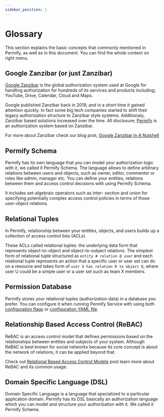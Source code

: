 ```yaml
---
sidebar_position: 1
---
```


# Glossary

This section explains the basic concepts that commonly mentioned in Permify, as well as in this document. You can find the whole context on right menu.

## Google Zanzibar (or just Zanzibar)

[Google Zanzibar] is the global authorization system used at Google for handling authorization for hundreds of its services and products including; YouTube, Drive, Calendar, Cloud and Maps.

Google published Zanzibar back in 2019, and in a short time it gained attention quickly. In fact some big tech companies started to shift their legacy authorization structure to Zanzibar style systems. Additionaly, Zanzibar based solutions increased over the time. All disclosure; [Permify] is an authorization system based on Zanzibar. 

For more about Zanzibar check our blog post, [Google Zanzibar In A Nutshell]

[Google Zanzibar In A Nutshell]: https://www.permify.co/post/google-zanzibar-in-a-nutshell
[Google Zanzibar]: https://research.google/pubs/pub48190/
[Permify]: https://www.permify.co/

## Permify Schema

Permify has its own language that you can model your authorization logic with it, we called it Permify Schema. The language allows to define arbitrary relations between users and objects, such as owner, editor, commenter or roles like admin, manager etc. You can define your entities, relations between them and access control decisions with using Permify Schema. 

It includes set-algebraic operators such as inter- section and union for specifying potentially complex access control policies in terms of those user-object relations.

## Relational Tuples

In Permify, relationship between your entities, objects, and users builds up a collection of access control lists (ACLs). 

These ACLs called relational tuples: the underlying data form that represents object-to-object and object-to-subject relations. The simplest form of relational tuple structured as `entity # relation @ user` and each relational tuple represents an action that a specific user or user set can do on a resource and takes form of `user U has relation R to object O`, where user U could be a simple user or a user set such as team X members.

## Permission Database 

Permify stores your relational tuples (authorization data) in a database you prefer. You can configure it when running Permify Service with using both [configuration flags](../../installation/brew#configuration-flags)  or [configuration YAML file](https://github.com/Permify/permify/blob/master/example.config.yaml).

## Relationship Based Access Control (ReBAC)

ReBAC is an access control model that defines permissions based on the relationships between entities and subjects of your system. Although ReBAC is best known for social networks because its core concept is about the network of relations, it can be applied beyond that. 

Check out [Relational Based Access Control Models](https://www.permify.co/post/relational-based-access-control-models) post learn more about ReBAC and its common usage.

## Domain Specific Language (DSL)

Domain Specific Language is a language that specialized to a particular application domain. Permify has its DSL basically an authorization language which you can model and structure your authorization with it. We called it Permify Schema.